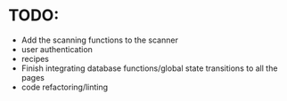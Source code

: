 # TODO:

* Add the scanning functions to the scanner
* user authentication
* recipes
* Finish integrating database functions/global state transitions to all the pages
* code refactoring/linting